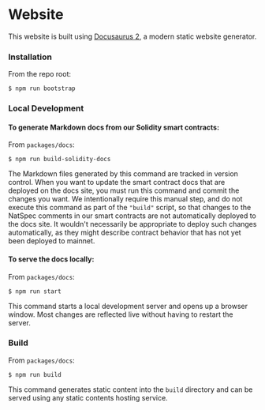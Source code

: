 # Website

This website is built using [Docusaurus 2](https://docusaurus.io/), a modern static website generator.

### Installation

From the repo root:
```
$ npm run bootstrap
```

### Local Development

#### To generate Markdown docs from our Solidity smart contracts:

From `packages/docs`:
```
$ npm run build-solidity-docs
```

The Markdown files generated by this command are tracked in version control. When you want to update the smart contract docs that are deployed on the docs site, you must run this command and commit the changes you want. We intentionally require this manual step, and do not execute this command as part of the `"build"` script, so that changes to the NatSpec comments in our smart contracts are not automatically deployed to the docs site. It wouldn't necessarily be appropriate to deploy such changes automatically, as they might describe contract behavior that has not yet been deployed to mainnet.

#### To serve the docs locally:

From `packages/docs`:
```
$ npm run start
```

This command starts a local development server and opens up a browser window. Most changes are reflected live without having to restart the server.

### Build

From `packages/docs`:
```
$ npm run build
```

This command generates static content into the `build` directory and can be served using any static contents hosting service.
